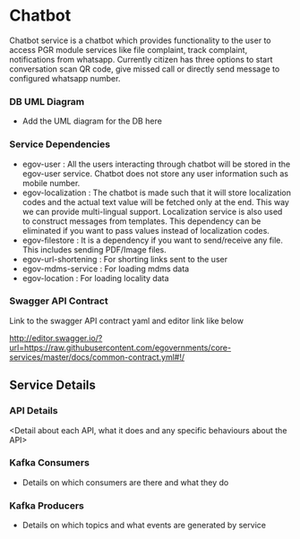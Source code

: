 # Chatbot

Chatbot service is a chatbot which provides functionality to the user to access PGR module services like file complaint, track complaint, notifications from whatsapp. Currently citizen has three options to start conversation scan QR code, give missed call or directly send message to configured whatsapp number.

### DB UML Diagram

- Add the UML diagram for the DB here

### Service Dependencies

- egov-user : All the users interacting through chatbot will be stored in the egov-user service. Chatbot does not store any user information such as mobile number.
- egov-localization : The chatbot is made such that it will store localization codes and the actual text value will be fetched only at the end. This way we can provide multi-lingual support. Localization service is also used to construct messages from templates. This dependency can be eliminated if you want to pass values instead of localization codes.
- egov-filestore : It is a dependency if you want to send/receive any file. This includes sending PDF/Image files.
- egov-url-shortening : For shorting links sent to the user
- egov-mdms-service : For loading mdms data
- egov-location : For loading locality data

### Swagger API Contract

Link to the swagger API contract yaml and editor link like below

http://editor.swagger.io/?url=https://raw.githubusercontent.com/egovernments/core-services/master/docs/common-contract.yml#!/


## Service Details

<write Details about the service>

### API Details

<Detail about each API, what it does and any specific behaviours about the API>

### Kafka Consumers

- Details on which consumers are there and what they do

### Kafka Producers

- Details on which topics and what events are generated by service

